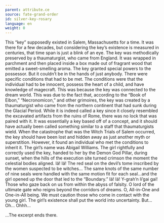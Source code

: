 ```yaml
---
parent: attribute.ce
source: fate-grand-order
id: silver-key-rosary
language: en
weight: 0
---
```


This “key” supposedly existed in Salem, Massachusetts for a time. It was there for a few decades, but considering the key’s existence is measured in centuries, that time span is just a blink of an eye. The key was methodically preserved by a thaumaturgist, who came from England. It was wrapped in parchment and then placed inside a box made out of fragrant wood that emitted a sweet-smelling aroma. The key granted special powers to the possessor. But it couldn’t be in the hands of just anybody. There were specific conditions that had to be met. The conditions were that the individual had to be innocent, possess the heart of a child, and have knowledge of magecraft. This was because the key was connected to the dream world. This was due to the fact that, according to the “Book of Eibon,” “Necronomicon,” and other grimoires, the key was created by a thaumaturgist who came from the northern continent that had sunk during the Glacial Period. While it is indeed called a key since it closely resembled the excavated artifacts from the ruins of Rome, there was no lock that was paired with it. It was essentially a key based off of a concept, and it should have actually been called something similar to a staff that thaumaturgists wield. When the catastrophe that was the Witch Trials of Salem occurred, the key should have been lost and hidden away as just another myth or superstition. However, it found an individual who met the conditions to inherit it. The girl’s name was Abigail Williams. The girl rightfully and correctly used the key, handed to her by the Demon God Pillar, during sunset, when the hills of the execution site turned crimson the moment the celestial bodies aligned. Iä! Iä! The red seal on the devil’s tome inscribed by the women suspected to be witches… The same knots of the same number of nine seals were handled with the same motion fit for each seal…and the girl opened up the door that led to the “Boundary.” Iä! Iä! Y-grah’n li’gai gai! Those who gaze back on us from within the abyss of falsity. O lord of the ultimate gate who reigns beyond the corridors of dreams. O, All-in-One and One-in-All being. We must caution those who come in contact with the young girl. The girl’s existence shall put the world into uncertainty. But… Oh… Ohhh…

…The excerpt ends there.
